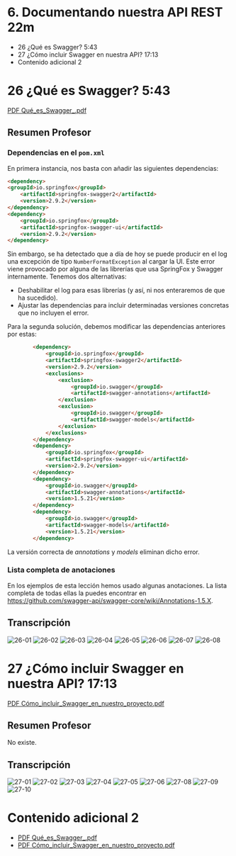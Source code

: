 # 6. Documentando nuestra API REST 22m

* 26 ¿Qué es Swagger? 5:43 
* 27 ¿Cómo incluir Swagger en nuestra API? 17:13 
* Contenido adicional 2

# 26 ¿Qué es Swagger? 5:43 

[PDF Qué_es_Swagger_.pdf](pdfs/25_Qué_es_Swagger_.pdf)

## Resumen Profesor

### Dependencias en el `pom.xml`

En primera instancia, nos basta con añadir las siguientes dependencias:

```html
<dependency>
<groupId>io.springfox</groupId>
    <artifactId>springfox-swagger2</artifactId>
    <version>2.9.2</version>
</dependency>
<dependency>
    <groupId>io.springfox</groupId>
    <artifactId>springfox-swagger-ui</artifactId>
    <version>2.9.2</version>
</dependency>
```

Sin embargo, se ha detectado que a día de hoy se puede producir en el log una excepción de tipo `NumberFormatException` al cargar la UI. Este error viene provocado por alguna de las librerías que usa SpringFox y Swagger internamente. Tenemos dos alternativas:

* Deshabilitar el log para esas librerías (y así, ni nos enteraremos de que ha sucedido).
* Ajustar las dependencias para incluir determinadas versiones concretas que no incluyen el error.

Para la segunda solución, debemos modificar las dependencias anteriores por estas:

```html
        <dependency>
            <groupId>io.springfox</groupId>
            <artifactId>springfox-swagger2</artifactId>
            <version>2.9.2</version>
            <exclusions>
                <exclusion>
                    <groupId>io.swagger</groupId>
                    <artifactId>swagger-annotations</artifactId>
                </exclusion>
                <exclusion>
                    <groupId>io.swagger</groupId>
                    <artifactId>swagger-models</artifactId>
                </exclusion>
            </exclusions>
        </dependency>
        <dependency>
            <groupId>io.springfox</groupId>
            <artifactId>springfox-swagger-ui</artifactId>
            <version>2.9.2</version>
        </dependency>
        <dependency>
            <groupId>io.swagger</groupId>
            <artifactId>swagger-annotations</artifactId>
            <version>1.5.21</version>
        </dependency>
        <dependency>
            <groupId>io.swagger</groupId>
            <artifactId>swagger-models</artifactId>
            <version>1.5.21</version>
        </dependency>
```

La versión correcta de *annotations* y *models* eliminan dicho error.

### Lista completa de anotaciones

En los ejemplos de esta lección hemos usado algunas anotaciones. La lista completa de todas ellas la puedes encontrar en https://github.com/swagger-api/swagger-core/wiki/Annotations-1.5.X.

## Transcripción

![26-01](images/26-01.png)
![26-02](images/26-02.png)
![26-03](images/26-03.png)
![26-04](images/26-04.png)
![26-05](images/26-05.png)
![26-06](images/26-06.png)
![26-07](images/26-07.png)
![26-08](images/26-08.png)

# 27 ¿Cómo incluir Swagger en nuestra API? 17:13 

[PDF Cómo_incluir_Swagger_en_nuestro_proyecto.pdf](pdfs/26_Cómo_incluir_Swagger_en_nuestro_proyecto.pdf)

## Resumen Profesor

No existe.

## Transcripción

![27-01](images/27-01.png)
![27-02](images/27-02.png)
![27-03](images/27-03.png)
![27-04](images/27-04.png)
![27-05](images/27-05.png)
![27-06](images/27-06.png)
![27-08](images/27-08.png)
![27-09](images/27-09.png)
![27-10](images/27-10.png)

# Contenido adicional 2

* [PDF Qué_es_Swagger_.pdf](pdfs/25_Qué_es_Swagger_.pdf)
* [PDF Cómo_incluir_Swagger_en_nuestro_proyecto.pdf](pdfs/26_Cómo_incluir_Swagger_en_nuestro_proyecto.pdf)
